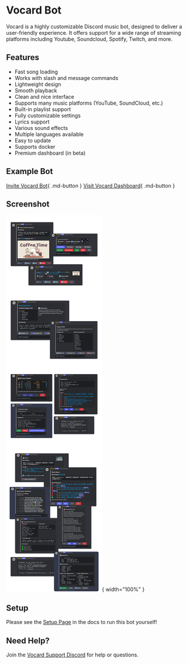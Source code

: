 # Vocard Bot

Vocard is a highly customizable Discord music bot, designed to deliver a user-friendly experience. It offers support for a wide range of streaming platforms including Youtube, Soundcloud, Spotify, Twitch, and more.

## Features
* Fast song loading
* Works with slash and message commands
* Lightweight design
* Smooth playback
* Clean and nice interface
* Supports many music platforms (YouTube, SoundCloud, etc.)
* Built-in playlist support
* Fully customizable settings
* Lyrics support
* Various sound effects
* Multiple languages available
* Easy to update
* Supports docker
* Premium dashboard (in beta)

## Example Bot
[Invite Vocard Bot](https://discord.com/oauth2/authorize?client_id=605618911471468554&permissions=2184538176&scope=bot%20applications.commands){ .md-button }
[Visit Vocard Dashboard](https://vocard.xyz/login){ .md-button }

## Screenshot
![Image title](assets/bot-features.webp){ width="100%" }

## Setup
Please see the [Setup Page](bot/setup) in the docs to run this bot yourself!

## Need Help?
Join the [Vocard Support Discord](https://discord.gg/wRCgB7vBQv) for help or questions.